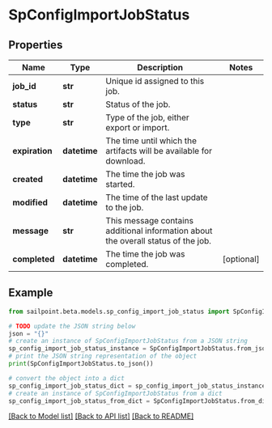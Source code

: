 # SpConfigImportJobStatus


## Properties

Name | Type | Description | Notes
------------ | ------------- | ------------- | -------------
**job_id** | **str** | Unique id assigned to this job. | 
**status** | **str** | Status of the job. | 
**type** | **str** | Type of the job, either export or import. | 
**expiration** | **datetime** | The time until which the artifacts will be available for download. | 
**created** | **datetime** | The time the job was started. | 
**modified** | **datetime** | The time of the last update to the job. | 
**message** | **str** | This message contains additional information about the overall status of the job. | 
**completed** | **datetime** | The time the job was completed. | [optional] 

## Example

```python
from sailpoint.beta.models.sp_config_import_job_status import SpConfigImportJobStatus

# TODO update the JSON string below
json = "{}"
# create an instance of SpConfigImportJobStatus from a JSON string
sp_config_import_job_status_instance = SpConfigImportJobStatus.from_json(json)
# print the JSON string representation of the object
print(SpConfigImportJobStatus.to_json())

# convert the object into a dict
sp_config_import_job_status_dict = sp_config_import_job_status_instance.to_dict()
# create an instance of SpConfigImportJobStatus from a dict
sp_config_import_job_status_from_dict = SpConfigImportJobStatus.from_dict(sp_config_import_job_status_dict)
```
[[Back to Model list]](../README.md#documentation-for-models) [[Back to API list]](../README.md#documentation-for-api-endpoints) [[Back to README]](../README.md)


